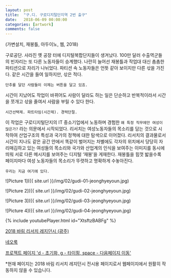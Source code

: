 ```yaml
---
layout: post
title:  "구.디. 구로디지털단지역 2번 출구"
date:   2018-06-09 00:00:00
categories: [artwork]
comments: false
---
```


(가변설치, 재봉틀, 아두이노, 웹, 2018) 

구로공단. 사라진 옛 공장 터에 디지털복합단지들이 생겨났다. 100만 달러 수출역군들의 빈자리는 또 다른 노동자들이 승계했다.
나란히 늘어선 재봉틀과 작업대 대신 촘촘한 파티션으로 자리가 나뉘었다. 파티션 속 노동자들은 언뜻 같아 보이지만 다른 삯을 가진다. 같은 시간을 들여 일하지만, 삯은 적다. 

`단추를 달던 사람들이 이제는 버튼을 달고 있죠.`

시간이 지났어도 작업이 바뀌어도 사람이 달라도 하는 일은 단순하고 반복적이라서 시간을 쪼개고 삯을 줄여서 사람을 부릴 수 있다 한다. 

`시간선택제. 파트타임(시간제). 경력단절.`


이 작업은 구로디지털단지의 IT 중소기업에서 노동하며 경험한 `왜 특정 직무에만 여성이 많은가?` 라는 의문에서 시작되었다.
리서치는 여성노동자들의 목소리를 담는 것으로 시작하여 산업구조의 특성과 국가의 정책에 대한 탐색으로 이어졌다.
리서치의 결과물로서 시간이 지나도 같은 공간 안에서 똑같이 벌어지는 차별에도 각자의 위치에서 당당히 자리매김하고 있는 여성들의 목소리와 국가와 산업계의 인식을 보여주는 이미지를 동시에 띄워 서로 다른 메시지를 보여주는 디지털 ‘재봉’을 게재한다. 재봉틀을 힘껏 밟을수록 페이지마다 여성 노동자들의 목소리가 뚜렷하고 명확하게 수놓아진다.

`우리는 지금 여기에 있다.`



![Picture 1]({{ site.url }}/img/02/gudi-01-jeonghyeyoun.jpg)

![Picture 2]({{ site.url }}/img/02/gudi-02-jeonghyeyoun.jpg)

![Picture 3]({{ site.url }}/img/02/gudi-03-jeonghyeyoun.jpg)

![Picture 4]({{ site.url }}/img/02/gudi-04-jeonghyeyoun.jpg)


{% include youtubePlayer.html id="XtsftzBABFg" %}


[2018 바림 리서치 레지던시 (광주)](https://www.facebook.com/plugins/post.php?href=https%3A%2F%2Fwww.facebook.com%2FbarimGwangju%2Fposts%2F1666158026838102&width=500)

[네오룩](https://neolook.com/archives/20180610d)

[프로젝트 페이지 'd - 초기화, g - 타이핑, space - 다음페이지 이동'](https://youneon.github.io/gu-di.html)

&#42;현재 페이지는 2018 바림 리서치 레지던시 전시용 페이지로서 웹페이지에서 원활히 작동하지 않을 수 있습니다.


<!--more-->
